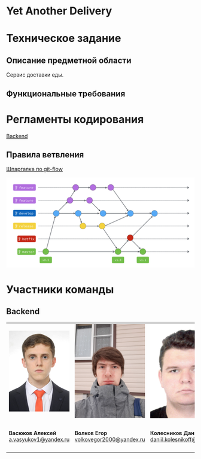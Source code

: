 # Yet Another Delivery

# Техническое задание

## Описание предметной области

Сервис доставки еды.

## Функциональные требования

# Регламенты кодирования

[Backend](backend/rules.md)

## Правила ветвления

[Шпаргалка по git-flow](https://danielkummer.github.io/git-flow-cheatsheet/index.ru_RU.html)

<img src="docs/git-flow.png" alt="git-flow" width="1000"/>

# Участники команды

## Backend

<table>
<tr>
<td>

<img src="docs/vasyukov.jpg" alt="Vasyukov Alexey" width="200"/>

</td>
<td>

<img src="docs/volkov.jpg" alt="Volkov Egor" width="200"/>

</td>
<td>

<img src="docs/kolesnikov.jpg" alt="Kolesnikov Daniil" width="200"/>

</td>
<td>

<img src="docs/moskovskiy.jpg" alt="Moskovskiy Dmitriy" width="200"/>

</td>
</tr>

<tr>
<td>

**Васюков Алексей**
a.vasyukov1@yandex.ru

</td>
<td>

**Волков Егор**
volkovegor2000@yandex.ru

</td>
<td>

**Колесников Даниил**
daniil.kolesnikoff@gmail.com

</td>
<td>

**Московский Дмитрий**
dimez77@mail.ru

</td>
</tr>
</table>
